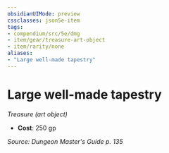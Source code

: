 ```yaml
---
obsidianUIMode: preview
cssclasses: json5e-item
tags:
- compendium/src/5e/dmg
- item/gear/treasure-art-object
- item/rarity/none
aliases: 
- "Large well-made tapestry"
---
```

# Large well-made tapestry
*Treasure (art object)*  

- **Cost**: 250 gp

*Source: Dungeon Master's Guide p. 135*